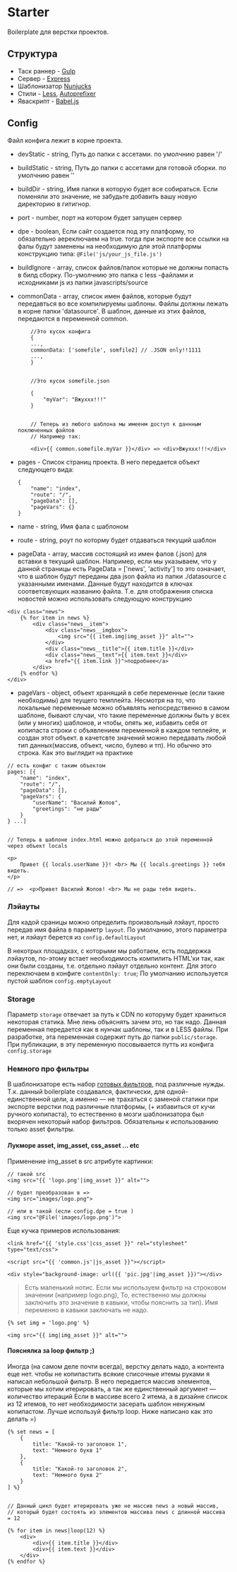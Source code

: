 # Starter #

Boilerplate для верстки проектов.

## Структура ##

* Таск раннер - [Gulp](http://gulpjs.com/)
* Сервер - [Express](http://expressjs.com/ru/guide/routing.html)
* Шаблонизатор [Nunjucks](https://mozilla.github.io/nunjucks/)
* Стили - [Less](http://lesscss.org/), [Autoprefixer](https://github.com/postcss/autoprefixer)
* Яваскрипт - [Babel.js](https://babeljs.io/)

## Config ##

Файл конфига лежит в корне проекта.
- devStatic  - string, Путь до папки с ассетами. по умолчнию равен '/'
- buildStatic  - string, Путь до папки с ассетами для готовой сборки. по умолчнию равен '' 
- buildDir  - string, Имя папки в которую будет все собираться. Если поменяли это значение, не забудьте добавить вашу новую директорию в гитигнор.
- port - number, порт на котором будет запущен сервер
- dpe - boolean, Если сайт создается под эту платформу, то обязательно аереключаем на true. тогда при экспорте все ссылки на фалы будут заменены на необходимую для этой платформы конструкцию типа: ``` @File('js/your_js_file.js') ```
- buildIgnore - array, список файлов/папок которые не должны попасть в билд сборку. По-умолчнию это папка с less -файлами и исходниками js из папки javascripts/source 
- commonData - array, список имен файлов, которые будут передавться во все компилируемы шаблоны. Файлы должны лежать в корне папки 'datasource'. В шаблон, данные из этих файлов, передаются в переменной common. 
	```
		//Это кусок конфига
		{
		...,
		commonData: ['somefile', somfile2] // .JSON only!!1111
		...,
		}


		//Это кусок somefile.json

		{
			"myVar": "Вжуххх!!!"
		}


		// Теперь из любого шаблона мы имеенм доступ к даннным поключенных файлов
		// Например так: 

		<div>{{ common.somefile.myVar }}</div> => <div>Вжуххх!!!</div>

	```

- pages - Список страниц проекта. В него передается объект следующего вида: 

	```
	{
		"name": "index",
		"route": "/",
		"pageData": [],
		"pageVars": {}
	}

	```
- name - string, Имя фала с шаблоном
- route - string, роут по которму будет отдаваться текущий шаблон
- pageData - array,  массив состоящий из имен фалов (.json) для вставки в текущий шаблон. Например, если мы указываем, что у данной страницы есть PageData = ['news', 'activity'] то это означает, что в шаблон будут переданы два json файла из папки ./datasource с указанными именами. Данные будут находится в ключах соответсвующих названию файла. Т.е. для отображения списка новостей можно использовать следующую конструкцию

```
<div class="news">
	{% for item in news %}
		<div class="news__item">
			<div class="news__imgbox">
				<img src="{{ item.img|img_asset }}" alt="">
			</div>
			<div class="news__title">{{ item.title }}</div>
			<div class="news__text">{{ item.text }}</div>
			<a href="{{ item.link }}">подробнее</a>
		</div>
	{% endfor %}
</div>

```  
- pageVars - object, объект хранящий в себе переменные (если такие необходимы) для теущего темплейта. Несмотря на то, что локальные переменные можно объявлять непосредственно в самом шаблоне, бывают случаи, что такие переменные должны быть у всех (или у многих) шаблонов, и чтобы, опять же, избавить себя от копипаста строки с объявлением переменной в каждом теплейте, и создан этот объект. в качетсвте значений можно передавать любой тип данных(массив, объект, число, булево и тп). Но обычно это строка.  Как это выглядит на практике

```
// есть конфиг с таким объектом
pages: [{
	"name": "index",
	"route": "/",
	"pageData": [],
	"pageVars": {
		"userName": "Василий Жопов",
		"greetings": "не рады"
	}
} ...]


// Теперь в шаблоне index.html можно добраться до этой переменной через объект locals

<p>
	Привет {{ locals.userName }}! <br> Мы {{ locals.greetings }} тебя видеть.
</p> 

// =>  <p>Привет Василий Жопов! <br> Мы не рады тебя видеть.
```

### Лэйауты ###

Для кадой сраницы можно определить произвольный лэйаут, просто передав имя файла в параметр ``` layout ```. По умолчанию, этого параметра нет, и лэйаут берется из ``` config.defaultLayout ```

В некотрых площадках, с которыми мы работаем, есть поддержка лэйаутов, по-этому встает необходимость компилить HTML'ки так, как они были созданы, т.е. отдельно лэйаут отдельно контент. Для этого переключаем в конфиге  ``` contentOnly: true ```; По умолчанию используется пустой шаблон ``` config.emptyLayout ```


### Storage ###

Параметр ``` storage ``` отвечает за путь к CDN по которуму будет храниться некоторая статика. Мне лень объяснять зачем это, но так надо.
Данная переменная передается как в нунчак шаблоны, так и в LESS файлы. При разработке, эта переменная содержит путь до папки ``` public/storage ```. При публикации, в эту переменную посовывается путть из конфига ``` config.storage ```

### Немного про фильтры ###

В шаблонизаторе есть набор [готовых фильтров](https://mozilla.github.io/nunjucks/templating.html#builtin-filters), под различные нужды. 
Т.к. данный boilerplate создавался, фактически, для одной-единственной цели, а именно — не трахаться с заменой статики при экспорте верстки под различные платформы, (+ избавиться от кучи ручного копипаста), то естественно в мозги шаблонизатора был вкорячен некоторый набор фильтров. Обязательны к использованию только asset фильтры. 

#### Лукморе asset, img_asset, css_asset ... etc ####

Применение img_asset в src атрибуте картинки: 

```
// такой src 
<img src="{{ 'logo.png'|img_asset }}" alt="">

// будет преобразован в =>
<img src="images/logo.png">

// или в такой (если config.dpe = true ) 
<img src="@File('images/logo.png')">
```


Еще кучка примеров использования:

```
<link href="{{ 'style.css'|css_asset }}" rel="stylesheet" type="text/css">

<script src="{{ 'common.js'|js_asset }}"></script>

<div style="background-image: url({{ 'pic.jpg'|img_asset }})"></div>

```

> Есть маленький нотис. Если мы используем фильтр на строковом значении (например logo.png), То, естественно мы должны заключить это значение в кавыки, чтобы пояснить за тип). Имя переменно в кавыки заключать не надо. 

```
{% set img = 'logo.png' %}

<img src="{{ img|img_asset }}" alt="">
```


#### Пояснялка за loop фильтр ;) ####

Иногда (на самом деле почти всегда), верстку делать надо, а контента еще нет. чтобы не копипастить всякие списочные итемы руками я написал небольшой фильтр. В него передается массив элементов, которые мы хотим итерировать, а так же единственный аргумент — количество итераций
Если в массиве всего 2 итема, а в дизайне список из 12 итемов, то нет необходимости засерать шаблон ненужным копипастом. 
Лучше используй фильтр loop. Ниже написано как это делать =)

```
{% set news = [
	{
		title: "Какой-то заголовок 1",
		text: "Немного букв 1"
	},
	{
		title: "Какой-то заголовок 2",
		text: "Немного букв 2"
	}
] %}


// Данный цикл будет итерировать уже не массив news а новый массив, 
// который будет состоять из элементов массива news c длинной массива = 12

{% for item in news|loop(12) %}
	<div>
		<div>{{ item.title }}</div>
		<div>{{ item.text }}</div>
	</div>
{% endfor %}

```